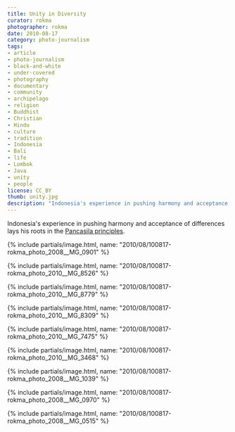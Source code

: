 ```yaml
---
title: Unity in Diversity
curator: rokma
photographer: rokma
date: 2010-08-17
category: photo-journalism
tags:
- article
- photo-journalism
- black-and-white
- under-covered
- photography
- documentary
- community
- archipelago
- religion
- Buddhist
- Christian
- Hindu
- culture
- tradition
- Indonesia
- Bali
- life
- Lombok
- Java
- unity
- people
license: CC_BY
thumb: unity.jpg
description: "Indonesia's experience in pushing harmony and acceptance of differences lays his roots in the Pancasila principles."
---
```

Indonesia's experience in pushing harmony and acceptance of differences lays his roots in the [Pancasila principles](https://en.wikipedia.org/wiki/Pancasila_(politics)).   

{% include partials/image.html, name: "2010/08/100817-rokma_photo_2008__MG_0901" %}

{% include partials/image.html, name: "2010/08/100817-rokma_photo_2010__MG_8526" %}

{% include partials/image.html, name: "2010/08/100817-rokma_photo_2010__MG_8779" %}

{% include partials/image.html, name: "2010/08/100817-rokma_photo_2010__MG_8309" %}

{% include partials/image.html, name: "2010/08/100817-rokma_photo_2010__MG_7475" %}

{% include partials/image.html, name: "2010/08/100817-rokma_photo_2010__MG_3468" %}

{% include partials/image.html, name: "2010/08/100817-rokma_photo_2008__MG_1039" %}

{% include partials/image.html, name: "2010/08/100817-rokma_photo_2008__MG_0970" %}

{% include partials/image.html, name: "2010/08/100817-rokma_photo_2008__MG_0515" %}
